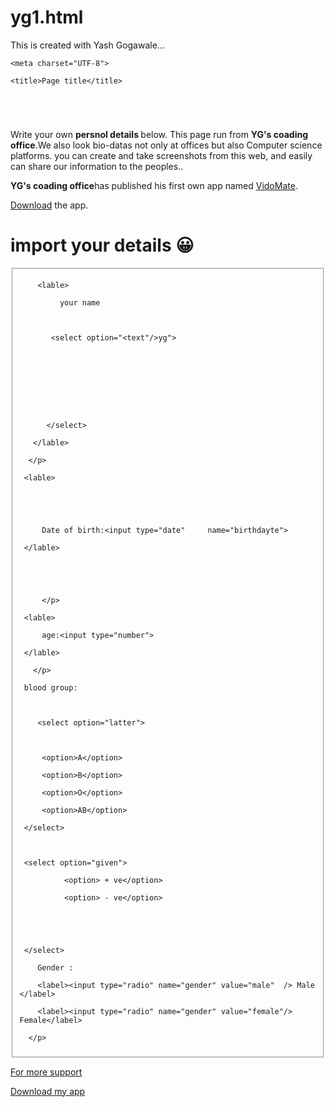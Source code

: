 # yg1.html
This is created with Yash Gogawale...
<!DOCTYPE html>

<html lang="en">

<head>

    <meta charset="UTF-8">

    <title>Page title</title>

</head>

<title>from</title>

<body>

<marquee behavior="scroll" direction="left">

      🧐 𝕄𝕪 𝕡𝕖𝕣𝕤𝕟𝕠𝕝 𝕚𝕟𝕗𝕠𝕣𝕞𝕒𝕥𝕚𝕠𝕟 🧐

     

</marquee>

  

<p>Write your own <b>persnol details </b>below. This page run from <b>YG's coading office</b>.We also look bio-datas not only at offices but also Computer science platforms. you can create and take screenshots from this web, and easily can share our information to the peoples..</p>

<p><b>YG's coading office</b>has published his first own app named <u>VidoMate</u>.<a href="https://appsgeyser.io/16298393/VidoMate/">

Download</a> the app.</p>

<h1>import your details 😀</h1>     

<fieldset>

<p>

 

        <lable>

             your name

               

           <select option="<text"/>yg">

          

            

            

      

          </select>   

       </lable>

      </p>

<p>

     <lable>

         

         

         Date of birth:<input type="date"     name="birthdayte">

     </lable>

      

     

         </p>

<p>

     <lable>

         age:<input type="number">

     </lable>

       </p>

<p>

     

     blood group:

       

        <select option="latter">

            

         <option>A</option>

         <option>B</option>

         <option>O</option>

         <option>AB</option>

     </select>

     

     <select option="given">

              <option> + ve</option>

              <option> - ve</option>

         

         

     </select>

</p>

<p>

        Gender :

        <label><input type="radio" name="gender" value="male"  /> Male </label>

        <label><input type="radio" name="gender" value="female"/> Female</label>

      </p>

</fieldset>

<a href="https://appsgeyser.io/16298393/VidoMate/">For more support

Download my app</a>

</body>

</html>

